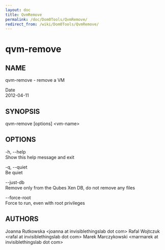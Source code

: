 ```yaml
---
layout: doc
title: QvmRemove
permalink: /doc/Dom0Tools/QvmRemove/
redirect_from: /wiki/Dom0Tools/QvmRemove/
---
```


qvm-remove
==========

NAME
----

qvm-remove - remove a VM

Date  
2012-04-11

SYNOPSIS
--------

qvm-remove [options] \<vm-name\>

OPTIONS
-------

-h, --help  
Show this help message and exit

-q, --quiet  
Be quiet

--just-db  
Remove only from the Qubes Xen DB, do not remove any files

--force-root  
Force to run, even with root privileges

AUTHORS
-------

Joanna Rutkowska \<joanna at invisiblethingslab dot com\>
Rafal Wojtczuk \<rafal at invisiblethingslab dot com\>
Marek Marczykowski \<marmarek at invisiblethingslab dot com\>
